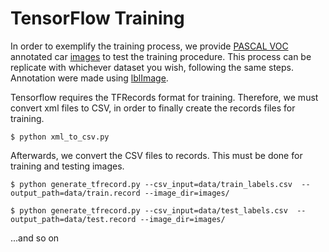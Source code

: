 TensorFlow Training
====================================

In order to exemplify the training process, we provide [PASCAL VOC](http://host.robots.ox.ac.uk/pascal/VOC/) annotated car [images](images) to test the training procedure. This process can be replicate with whichever dataset you wish, following the same steps. Annotation were made using [lblImage](https://github.com/tzutalin/labelImg).



Tensorflow requires the TFRecords format for training. Therefore, we must convert xml files to CSV, in order to finally create the records files for training.

```
$ python xml_to_csv.py
```

Afterwards, we convert the CSV files to records. This must be done for training and testing images.

```
$ python generate_tfrecord.py --csv_input=data/train_labels.csv  --output_path=data/train.record --image_dir=images/

$ python generate_tfrecord.py --csv_input=data/test_labels.csv  --output_path=data/test.record --image_dir=images/
```

...and so on